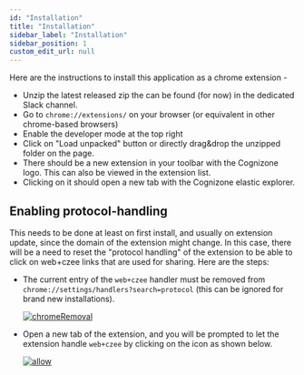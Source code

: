 ```yaml
---
id: "Installation"
title: "Installation"
sidebar_label: "Installation"
sidebar_position: 1
custom_edit_url: null
---
```


Here are the instructions to install this application as a chrome extension -

- Unzip the latest released zip the can be found (for now) in the dedicated Slack channel.
- Go to `chrome://extensions/` on your browser (or equivalent in other chrome-based browsers)
- Enable the developer mode at the top right
- Click on "Load unpacked" button or directly drag&drop the unzipped folder on the page.
- There should be a new extension in your toolbar with the Cognizone logo. This can also be viewed in the extension list. 
- Clicking on it should open a new tab with the Cognizone elastic explorer.

## Enabling protocol-handling

This needs to be done at least on first install, and usually on extension update, since the domain of the extension might change. In this case, there will be a need to reset the "protocol handling" of the extension to be able to click on web+czee links that are used for sharing. Here are the steps:

  - The current entry of the `web+czee` handler must be removed from `chrome://settings/handlers?search=protocol` (this can be ignored for brand new installations).

    [![chromeRemoval](/elastic-explorer/img/webRemoval.png)](/elastic-explorer/img/webRemoval.png)

  - Open a new tab of the extension, and you will be prompted to let the extension handle `web+czee` by clicking on the icon as shown below.
  
    [![allow](/elastic-explorer/img/allow.png)](/elastic-explorer/img/allow.png)
  
